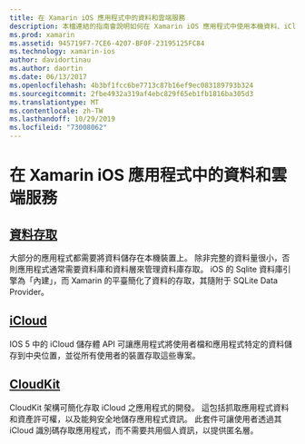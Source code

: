 ```yaml
---
title: 在 Xamarin iOS 應用程式中的資料和雲端服務
description: 本檔連結的指南會說明如何在 Xamarin iOS 應用程式中使用本機資料、iCloud 和 CloudKit。
ms.prod: xamarin
ms.assetid: 945719F7-7CE6-4207-BF0F-23195125FC84
ms.technology: xamarin-ios
author: davidortinau
ms.author: daortin
ms.date: 06/13/2017
ms.openlocfilehash: 4b3bf1fcc6be7713c87b16ef9ec083189793b324
ms.sourcegitcommit: 2fbe4932a319af4ebc829f65eb1fb1816ba305d3
ms.translationtype: MT
ms.contentlocale: zh-TW
ms.lasthandoff: 10/29/2019
ms.locfileid: "73008062"
---
```

# <a name="data-and-cloud-services-in-xamarinios-apps"></a>在 Xamarin iOS 應用程式中的資料和雲端服務

## <a name="data-accessiosdata-clouddataindexmd"></a>[資料存取](~/ios/data-cloud/data/index.md)

大部分的應用程式都需要將資料儲存在本機裝置上。 除非完整的資料量很小，否則應用程式通常需要資料庫和資料層來管理資料庫存取。 iOS 的 Sqlite 資料庫引擎為「內建」，而 Xamarin 的平臺簡化了資料的存取，其隨附于 SQLite Data Provider。

## <a name="icloudiosdata-cloudintroduction-to-icloudmd"></a>[iCloud](~/ios/data-cloud/introduction-to-icloud.md)

IOS 5 中的 iCloud 儲存體 API 可讓應用程式將使用者檔和應用程式特定的資料儲存到中央位置，並從所有使用者的裝置存取這些專案。

## <a name="cloudkitiosdata-cloudintro-to-cloudkitmd"></a>[CloudKit](~/ios/data-cloud/intro-to-cloudkit.md)

CloudKit 架構可簡化存取 iCloud 之應用程式的開發。 這包括抓取應用程式資料和資產許可權，以及能夠安全地儲存應用程式資訊。 此套件可讓使用者透過其 iCloud 識別碼存取應用程式，而不需要共用個人資訊，以提供匿名層。
